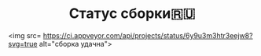 
<h1 align="center">Статус сборки🇷🇺</h1>


<img src= https://ci.appveyor.com/api/projects/status/6y9u3m3htr3eejw8?svg=true alt="сборка удачна">

